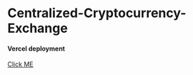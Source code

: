 # Centralized-Cryptocurrency-Exchange

#### Vercel deployment 
[Click ME](https://centralized-cryptocurrency-exchange-3zim-pmwmzjncl.vercel.app/)
